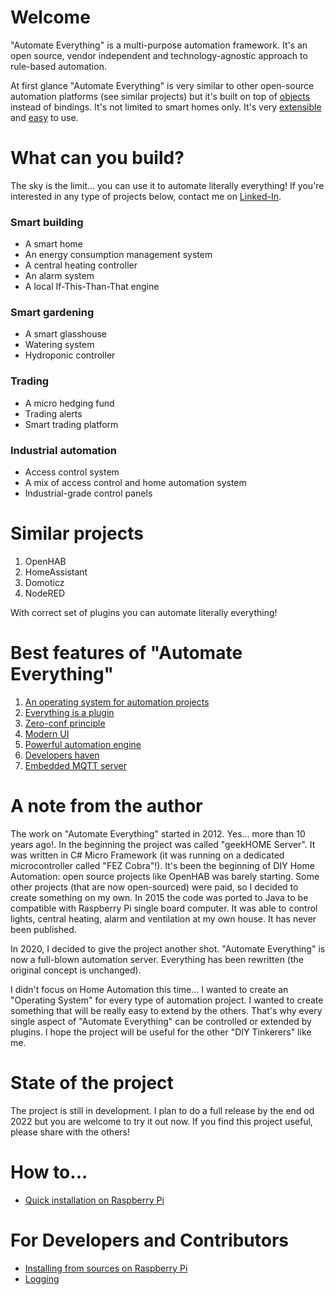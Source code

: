 # Welcome
"Automate Everything" is a multi-purpose automation framework. It's an open source, vendor independent and technology-agnostic approach to rule-based automation.

At first glance "Automate Everything" is very similar to other open-source automation platforms (see similar projects) but it's built on top of [objects](doc/features/Powerful-automation-engine.md) instead of bindings.
It's not limited to smart homes only. It's very [extensible](doc/features/Everything-is-a-plugin.md) and [easy](doc/features/Modern-UI.md) to use.

# What can you build?
The sky is the limit... you can use it to automate literally everything! If you're interested in any type of projects below, contact me on [Linked-In](https://www.linkedin.com/in/tomasz-babiuk/).

### Smart building
- A smart home
- An energy consumption management system
- A central heating controller
- An alarm system
- A local If-This-Than-That engine

### Smart gardening
- A smart glasshouse
- Watering system
- Hydroponic controller

### Trading
- A micro hedging fund
- Trading alerts
- Smart trading platform

### Industrial automation
- Access control system
- A mix of access control and home automation system
- Industrial-grade control panels

# Similar projects
1. OpenHAB
2. HomeAssistant
3. Domoticz 
4. NodeRED

With correct set of plugins you can automate literally everything!

# Best features of "Automate Everything"
1. [An operating system for automation projects](doc/features/OS-for-automation-projects.md)
2. [Everything is a plugin](doc/features/Everything-is-a-plugin.md)
3. [Zero-conf principle](doc/features/Zero-conf-principle.md)
4. [Modern UI](doc/features/Modern-UI.md)
5. [Powerful automation engine](doc/features/Powerful-automation-engine.md)
6. [Developers haven](doc/features/Developers-haven.md) 
7. [Embedded MQTT server](doc/features/Embedded-mqtt-server.md)

# A note from the author
The work on "Automate Everything" started in 2012. Yes... more than 10 years ago!. In the beginning the project was called "geekHOME Server". It was written in C# Micro Framework (it was running on a dedicated microcontroller called "FEZ Cobra"!). It's been the beginning of DIY Home Automation: open source projects like OpenHAB was barely starting. Some other projects (that are now open-sourced) were paid, so I decided to create something on my own.
In 2015 the code was ported to Java to be compatible with Raspberry Pi single board computer. It was able to control lights, central heating, alarm and ventilation at my own house. It has never been published.

In 2020, I decided to give the project another shot. "Automate Everything" is now a full-blown automation server. Everything has been rewritten (the original concept is unchanged).

I didn't focus on Home Automation this time... I wanted to create an "Operating System" for every type of automation project. I wanted to create something that will be really easy to extend by the others. That's why every single aspect of "Automate Everything" can be controlled or extended by plugins. I hope the project will be useful for the other "DIY Tinkerers" like me.


# State of the project
The project is still in development. I plan to do a full release by the end od 2022 but you are welcome to try it out now. 
If you find this project useful, please share with the others!

# How to...
- [Quick installation on Raspberry Pi](doc/howtos/Quick-install-on-Raspberry-Pi.md)

# For Developers and Contributors
- [Installing from sources on Raspberry Pi](doc/dev/Installing-from-sources-on-Raspberry-Pi.md)
- [Logging](doc/dev/Logging.md)
